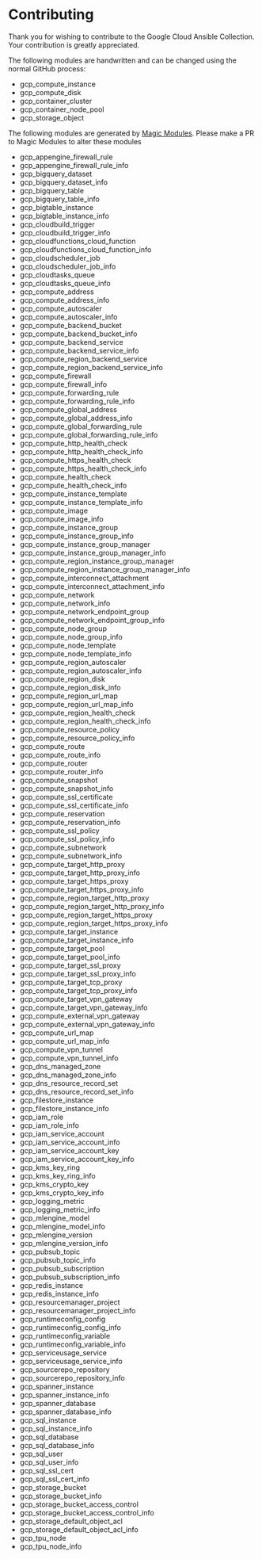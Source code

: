 # Contributing
Thank you for wishing to contribute to the Google Cloud Ansible Collection.
Your contribution is greatly appreciated.

The following modules are handwritten and can be changed using the normal
GitHub process:

* gcp_compute_instance
* gcp_compute_disk
* gcp_container_cluster
* gcp_container_node_pool
* gcp_storage_object

The following modules are generated by [Magic Modules](www.github.com/googlecloudplatform/magic-modules).
Please make a PR to Magic Modules to alter these modules

* gcp_appengine_firewall_rule
* gcp_appengine_firewall_rule_info
* gcp_bigquery_dataset
* gcp_bigquery_dataset_info
* gcp_bigquery_table
* gcp_bigquery_table_info
* gcp_bigtable_instance
* gcp_bigtable_instance_info
* gcp_cloudbuild_trigger
* gcp_cloudbuild_trigger_info
* gcp_cloudfunctions_cloud_function
* gcp_cloudfunctions_cloud_function_info
* gcp_cloudscheduler_job
* gcp_cloudscheduler_job_info
* gcp_cloudtasks_queue
* gcp_cloudtasks_queue_info
* gcp_compute_address
* gcp_compute_address_info
* gcp_compute_autoscaler
* gcp_compute_autoscaler_info
* gcp_compute_backend_bucket
* gcp_compute_backend_bucket_info
* gcp_compute_backend_service
* gcp_compute_backend_service_info
* gcp_compute_region_backend_service
* gcp_compute_region_backend_service_info
* gcp_compute_firewall
* gcp_compute_firewall_info
* gcp_compute_forwarding_rule
* gcp_compute_forwarding_rule_info
* gcp_compute_global_address
* gcp_compute_global_address_info
* gcp_compute_global_forwarding_rule
* gcp_compute_global_forwarding_rule_info
* gcp_compute_http_health_check
* gcp_compute_http_health_check_info
* gcp_compute_https_health_check
* gcp_compute_https_health_check_info
* gcp_compute_health_check
* gcp_compute_health_check_info
* gcp_compute_instance_template
* gcp_compute_instance_template_info
* gcp_compute_image
* gcp_compute_image_info
* gcp_compute_instance_group
* gcp_compute_instance_group_info
* gcp_compute_instance_group_manager
* gcp_compute_instance_group_manager_info
* gcp_compute_region_instance_group_manager
* gcp_compute_region_instance_group_manager_info
* gcp_compute_interconnect_attachment
* gcp_compute_interconnect_attachment_info
* gcp_compute_network
* gcp_compute_network_info
* gcp_compute_network_endpoint_group
* gcp_compute_network_endpoint_group_info
* gcp_compute_node_group
* gcp_compute_node_group_info
* gcp_compute_node_template
* gcp_compute_node_template_info
* gcp_compute_region_autoscaler
* gcp_compute_region_autoscaler_info
* gcp_compute_region_disk
* gcp_compute_region_disk_info
* gcp_compute_region_url_map
* gcp_compute_region_url_map_info
* gcp_compute_region_health_check
* gcp_compute_region_health_check_info
* gcp_compute_resource_policy
* gcp_compute_resource_policy_info
* gcp_compute_route
* gcp_compute_route_info
* gcp_compute_router
* gcp_compute_router_info
* gcp_compute_snapshot
* gcp_compute_snapshot_info
* gcp_compute_ssl_certificate
* gcp_compute_ssl_certificate_info
* gcp_compute_reservation
* gcp_compute_reservation_info
* gcp_compute_ssl_policy
* gcp_compute_ssl_policy_info
* gcp_compute_subnetwork
* gcp_compute_subnetwork_info
* gcp_compute_target_http_proxy
* gcp_compute_target_http_proxy_info
* gcp_compute_target_https_proxy
* gcp_compute_target_https_proxy_info
* gcp_compute_region_target_http_proxy
* gcp_compute_region_target_http_proxy_info
* gcp_compute_region_target_https_proxy
* gcp_compute_region_target_https_proxy_info
* gcp_compute_target_instance
* gcp_compute_target_instance_info
* gcp_compute_target_pool
* gcp_compute_target_pool_info
* gcp_compute_target_ssl_proxy
* gcp_compute_target_ssl_proxy_info
* gcp_compute_target_tcp_proxy
* gcp_compute_target_tcp_proxy_info
* gcp_compute_target_vpn_gateway
* gcp_compute_target_vpn_gateway_info
* gcp_compute_external_vpn_gateway
* gcp_compute_external_vpn_gateway_info
* gcp_compute_url_map
* gcp_compute_url_map_info
* gcp_compute_vpn_tunnel
* gcp_compute_vpn_tunnel_info
* gcp_dns_managed_zone
* gcp_dns_managed_zone_info
* gcp_dns_resource_record_set
* gcp_dns_resource_record_set_info
* gcp_filestore_instance
* gcp_filestore_instance_info
* gcp_iam_role
* gcp_iam_role_info
* gcp_iam_service_account
* gcp_iam_service_account_info
* gcp_iam_service_account_key
* gcp_iam_service_account_key_info
* gcp_kms_key_ring
* gcp_kms_key_ring_info
* gcp_kms_crypto_key
* gcp_kms_crypto_key_info
* gcp_logging_metric
* gcp_logging_metric_info
* gcp_mlengine_model
* gcp_mlengine_model_info
* gcp_mlengine_version
* gcp_mlengine_version_info
* gcp_pubsub_topic
* gcp_pubsub_topic_info
* gcp_pubsub_subscription
* gcp_pubsub_subscription_info
* gcp_redis_instance
* gcp_redis_instance_info
* gcp_resourcemanager_project
* gcp_resourcemanager_project_info
* gcp_runtimeconfig_config
* gcp_runtimeconfig_config_info
* gcp_runtimeconfig_variable
* gcp_runtimeconfig_variable_info
* gcp_serviceusage_service
* gcp_serviceusage_service_info
* gcp_sourcerepo_repository
* gcp_sourcerepo_repository_info
* gcp_spanner_instance
* gcp_spanner_instance_info
* gcp_spanner_database
* gcp_spanner_database_info
* gcp_sql_instance
* gcp_sql_instance_info
* gcp_sql_database
* gcp_sql_database_info
* gcp_sql_user
* gcp_sql_user_info
* gcp_sql_ssl_cert
* gcp_sql_ssl_cert_info
* gcp_storage_bucket
* gcp_storage_bucket_info
* gcp_storage_bucket_access_control
* gcp_storage_bucket_access_control_info
* gcp_storage_default_object_acl
* gcp_storage_default_object_acl_info
* gcp_tpu_node
* gcp_tpu_node_info
